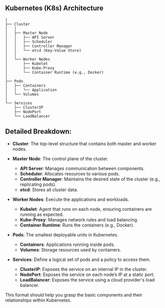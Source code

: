 ## Kubernetes (K8s) Architecture
```
|
├── Cluster
│   │
│   ├── Master Node
│   │   ├── API Server
│   │   ├── Scheduler
│   │   ├── Controller Manager
│   │   └── etcd (Key-Value Store)
│   │
│   └── Worker Nodes
│       ├── Kubelet
│       ├── Kube-Proxy
│       └── Container Runtime (e.g., Docker)
│
├── Pods
│   ├── Containers
│   │   └── Application
│   └── Volumes
│
└── Services
    ├── ClusterIP
    ├── NodePort
    └── LoadBalancer
```

## Detailed Breakdown:

- **Cluster**: The top-level structure that contains both master and worker nodes.
  
- **Master Node**: The control plane of the cluster.
  - **API Server**: Manages communication between components.
  - **Scheduler**: Allocates resources to various pods.
  - **Controller Manager**: Maintains the desired state of the cluster (e.g., replicating pods).
  - **etcd**: Stores all cluster data.

- **Worker Nodes**: Execute the applications and workloads.
  - **Kubelet**: Agent that runs on each node, ensuring containers are running as expected.
  - **Kube-Proxy**: Manages network rules and load balancing.
  - **Container Runtime**: Runs the containers (e.g., Docker).

- **Pods**: The smallest deployable units in Kubernetes.
  - **Containers**: Applications running inside pods.
  - **Volumes**: Storage resources used by containers.

- **Services**: Define a logical set of pods and a policy to access them.
  - **ClusterIP**: Exposes the service on an internal IP in the cluster.
  - **NodePort**: Exposes the service on each node’s IP at a static port.
  - **LoadBalancer**: Exposes the service using a cloud provider's load balancer.

This format should help you grasp the basic components and their relationships within Kubernetes.